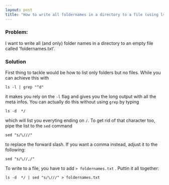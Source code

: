 ```yaml
---
layout: post
title: "How to write all foldernames in a directory to a file (using ls and sed)"
---
```


### Problem: 
I want to write all (and only) folder names in a directory to an empty file called 'foldernames.txt'.

### Solution
First thing to tackle would be how to list only folders but no files. While you can achieve this with
```
ls -l | grep "^d"
```
it makes you rely on the ```-l``` flag and gives you the long output with all the meta infos. You can actually do this without using ```grep``` by typing
```
ls -d  */
```
which will list you everyting ending on ```/```. To get rid of that character too, pipe the list to the ```sed``` command
```
sed "s/\///"
```
to replace the forward slash. If you want a comma instead, adjust it to the following:
```
sed "s/\//,/"
```
To write to a file, you have to add ``` > foldernames.txt ``` .
Puttin it all together:
```
ls -d  */ | sed "s/\///" > foldernames.txt
```
